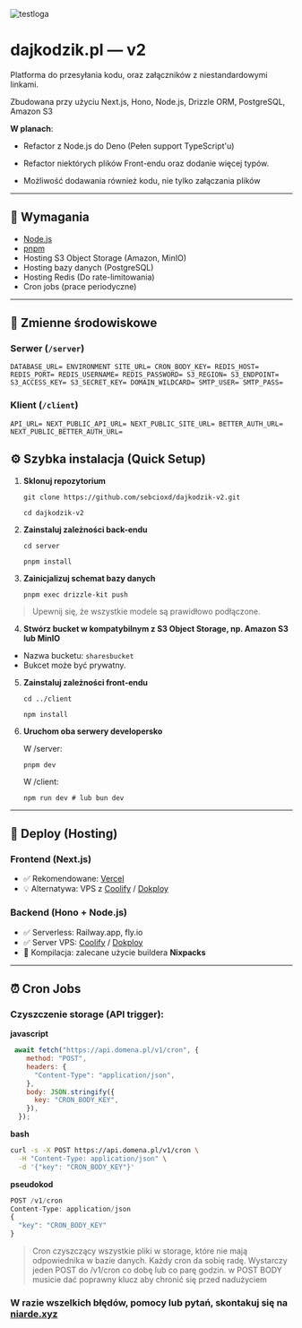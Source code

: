 ![testloga](https://github.com/user-attachments/assets/722b7478-66d8-4988-a7c6-c9e917da11b6)

# dajkodzik.pl — v2

 Platforma do przesyłania kodu, oraz załączników z niestandardowymi linkami. 

Zbudowana przy użyciu Next.js, Hono, Node.js, Drizzle ORM, PostgreSQL, Amazon S3

**W planach**: 

- Refactor z Node.js do Deno (Pełen support TypeScript'u)

- Refactor niektórych plików Front-endu oraz dodanie więcej typów.

- Możliwość dodawania również kodu, nie tylko załączania plików

---

## 🔧 Wymagania

- [Node.js](https://nodejs.org)  
- [pnpm](https://pnpm.io/)  
- Hosting S3 Object Storage (Amazon, MinIO)
- Hosting bazy danych (PostgreSQL)
- Hosting Redis (Do rate-limitowania)
- Cron jobs (prace periodyczne)

---

## 📁 Zmienne środowiskowe

### Serwer (`/server`)
`DATABASE_URL=
ENVIRONMENT
SITE_URL=
CRON_BODY_KEY=
REDIS_HOST=
REDIS_PORT=
REDIS_USERNAME=
REDIS_PASSWORD=
S3_REGION=
S3_ENDPOINT=
S3_ACCESS_KEY=
S3_SECRET_KEY=
DOMAIN_WILDCARD=
SMTP_USER=
SMTP_PASS=
`
### Klient (`/client`)
`API_URL=
NEXT_PUBLIC_API_URL=
NEXT_PUBLIC_SITE_URL=
BETTER_AUTH_URL=
NEXT_PUBLIC_BETTER_AUTH_URL=`

## ⚙️ Szybka instalacja (Quick Setup)

1. **Sklonuj repozytorium**

    `git clone https://github.com/sebcioxd/dajkodzik-v2.git`

    `cd dajkodzik-v2`

2. **Zainstaluj zależności back-endu**

    `cd server`

    `pnpm install`

3. **Zainicjalizuj schemat bazy danych**

    `pnpm exec drizzle-kit push`

> Upewnij się, że wszystkie modele są prawidłowo podłączone.

4. **Stwórz bucket w kompatybilnym z S3 Object Storage, np. Amazon S3 lub MinIO**

- Nazwa bucketu: `sharesbucket`
- Bukcet może być prywatny.

5. **Zainstaluj zależności front-endu**

    `cd ../client`

    `npm install`

6. **Uruchom oba serwery developersko**

    W /server:

    `pnpm dev`

    W /client:

    `npm run dev # lub bun dev`

---

## 🚀 Deploy (Hosting)

### Frontend (Next.js)

- ✅ Rekomendowane: [Vercel](https://vercel.com/)
- 💡 Alternatywa: VPS z [Coolify](https://coolify.io/) / [Dokploy](https://dokploy.com/)

### Backend (Hono + Node.js)

- ✅ Serverless: Railway.app, fly.io
- ✅ Server VPS: [Coolify](https://coolify.io/) / [Dokploy](https://dokploy.com/)
- 🧰 Kompilacja: zalecane użycie buildera **Nixpacks**

---

## ⏰ Cron Jobs

### Czyszczenie storage (API trigger):

**javascript**
```js 
 await fetch("https://api.domena.pl/v1/cron", {
    method: "POST",
    headers: {
      "Content-Type": "application/json",
    },
    body: JSON.stringify({
      key: "CRON_BODY_KEY",
    }),
  });
```
**bash**
```bash
curl -s -X POST https://api.domena.pl/v1/cron \
  -H "Content-Type: application/json" \
  -d '{"key": "CRON_BODY_KEY"}'
```

**pseudokod**
```js
POST /v1/cron
Content-Type: application/json
{
  "key": "CRON_BODY_KEY"
}
```
> Cron czyszczący wszystkie pliki w storage, które nie mają odpowiednika w bazie danych. 
> Każdy cron da sobię radę. Wystarczy jeden POST do /v1/cron co dobę lub co parę godzin. w POST BODY musicie dać poprawny klucz aby chronić się przed nadużyciem

### W razie wszelkich błędów, pomocy lub pytań, skontakuj się na [niarde.xyz](https://www.niarde.xyz/)

